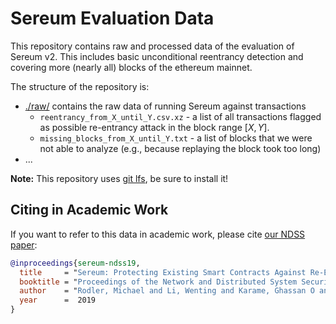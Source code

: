 # Sereum Evaluation Data

This repository contains raw and processed data of the evaluation of Sereum v2.
This includes basic unconditional reentrancy detection and covering more
(nearly all) blocks of the ethereum mainnet.

The structure of the repository is:

* [./raw/](raw/) contains the raw data of running Sereum against transactions
    * `reentrancy_from_X_until_Y.csv.xz` - a list of all transactions flagged
       as possible re-entrancy attack in the block range $[X, Y]$.
    * `missing_blocks_from_X_until_Y.txt` - a list of blocks that we were not
      able to analyze (e.g., because replaying the block took too long)
* ...

**Note:** This repository uses [git lfs](https://git-lfs.github.com/), be sure to install it!


## Citing in Academic Work

If you want to refer to this data in academic work, please cite [our NDSS paper](https://arxiv.org/abs/1812.05934):

```bibtex
@inproceedings{sereum-ndss19,
  title     = "Sereum: Protecting Existing Smart Contracts Against Re-Entrancy Attacks",
  booktitle = "Proceedings of the Network and Distributed System Security Symposium ({NDSS'19})",
  author    = "Rodler, Michael and Li, Wenting and Karame, Ghassan O and Davi, Lucas",
  year      =  2019
}
```
